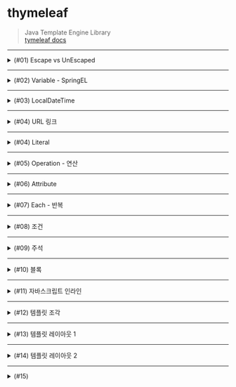 # thymeleaf
> Java Template Engine Library <br>
> [tymeleaf docs](https://www.thymeleaf.org/doc/tutorials/3.0/usingthymeleaf.html#introducing-thymeleaf)
***
<details>
<summary>(#01) Escape vs UnEscaped</summary>
<div markdown="1">

## (#01) Escape vs UnEscaped
HTML 문서는 ``<``, ``>`` 같은 특수문자를 기반으로 정의된다.
따라서 뷰 템플릿으로 HTML 화면을 생성할 때는 출력하는 데이터에 이러한 특수 문자가 있는 것을 주의해서 사용해야 한다.

* 변경 전 : Hello Spring!

```java
model.addAttribute("data", "Hello Spring!");
```

* 변경 후 : Hello ``<b>``Spring!``</b>``

```java
model.addAttribute("data", "<b>Hello Spring!</b>");
```

Escape 문법 때문에 ``<b>`` 태그가 적용되지 않는 모습이다. 따라서 타임리프에서 ``<b>`` 태그를
적용시키려면 아래의 2가지 기능을 사용해야 한다.

* ``th:text`` -> ``th:utext``
* ``[[${data}]]`` -> ``[(${data)]``

### 적용
```html
<!DOCTYPE html>
<html lang="en">
<head>
    <meta charset="UTF-8">
    <title>Title</title>
</head>
<body>
<ul>
    <li>th:text = <span th:text = "${data}"></span></li>
    <li>th:text = <span th:utext = "${data}"></span></li>
</ul>

<h1><span th:inline="none">[[...]] vs [(...)]</span></h1>
<ul>
    <li><span th:inline = "none"></span>[[${data}]]</li>
    <li><span th:inline = "none"></span>[(${data})]</li>
</ul>
</body>
</html>
```
### 결과
![](img/UnEscaped.png)
***

</div>
</details>

***

<details>
<summary>(#02) Variable - SpringEL</summary>
<div markdown="1">

## (#02) Variable - SpringEL
타임리프에서 변수를 사용할 때는 ``변수 표현식``을 사용한다.
> 변수 표현식 : ``${...}``

그리고 이 변수 표현식에는 ``스프링 EL``이라는 스프링이 제공하는 표현식을 사용할 수 있다.

### Controller에 User 객체 생성
```java
@GetMapping("/variable")
    public String variable(Model model){
        User userA = new User("userA", 10);
        User userB = new User("userB", 20);

        List<User> arr = new ArrayList<>();
        arr.add(userA);
        arr.add(userB);

        Map<String, User> map = new HashMap<>();
        map.put("userA", userA);
        map.put("userB", userB);

        model.addAttribute("user", userA);
        model.addAttribute("users", arr);
        model.addAttribute("userMap", map);

        return "basic/variable";
    }

    @Data
    static class User {
        private String username;
        private int age;

        public User(String username, int age) {
            this.username = username;
            this.age = age;
        }
    }
```

### variable.html
```html
<!DOCTYPE html>
<html lang="en">
<head>
    <meta charset="UTF-8">
    <title>Variable</title>
</head>
<body>
<h1>SpringEL 표현식</h1>

<h2>Object</h2>
<ul>
    <li>${user.username} : <span th:text = "${user.username}"></span></li>
    <li>${user['username'} : <span th:text = "${user['username']}"></span></li>
    <li>${user.getUsername()} : <span th:text = "${user.getUsername()}"></span></li>
</ul>

<h2>List</h2>
<ul>
    <li>${users[0].username} : <span th:text="${users[0].username}"></span></li>
    <li>${users[0]['username']} : <span th:text="${users[0]['username']}"></span></li>
    <li>${users[0].getUsername()} : <span th:text="${users[0].getUsername()}"></span></li>
<br>
    <li>${users[1].username} : <span th:text="${users[1].username}"></span></li>
    <li>${users[1]['username']} : <span th:text="${users[1]['username']}"></span></li>
    <li>${users[1].getUsername()} : <span th:text="${users[1].getUsername()}"></span></li>
</ul>

<h2>Map</h2>
<ul>
    <li>${userMap['userA'].username} : <span th:text = "${userMap['userA'].username}"></span></li>
    <li>${userMap['userA']['username']} : <span th:text = "${userMap['userA']['username']}"></span></li>
    <li>${userMap['userA'].getUsername()} : <span th:text = "${userMap['userA'].getUsername()}"></span></li>

    <br>

    <li>${userMap['userB'].username} : <span th:text = "${userMap['userB'].username}"></span></li>
    <li>${userMap['userB']['username']} : <span th:text = "${userMap['userB']['username']}"></span></li>
    <li>${userMap['userB'].getUsername()} : <span th:text = "${userMap['userB'].getUsername()}"></span></li>

</ul>

<h2> 지역 변수 - (th:with)</h2>
<div th:with="first=${users[0]}">
    <p>첫 번째 사람의 이름 : <span th:text = "${first.username}"></span></p>
    <p>첫 번째 사람의 나이 : <span th:text = "${first.age}"></span>세</p>
</div>

</body>
</html>
```
* `list`는 ``index``( [0], [1] .. )에 접근하여 변수를 사용할 수 있다.
* `map`은 `key`와 `value`로 이루어져 있기 때문에 `key`로 접근해야 한다.
* `username`, `['username']`, `getUsername()`은 모두 같다.
* `지역 변수`는 **선언한 태그 내에서만** 사용 가능하다.

### 결과
![](img/Variable.png)

</div>
</details>

***

<details>
<summary>(#03) LocalDateTime</summary>
<div markdown="1">

## (#03) LocalDateTime
### BasicController에 date 메서드 추가
```java
    @GetMapping("/date")
    public String date(Model model){
        model.addAttribute("localDateTime", LocalDateTime.now());
        return "basic/date";
    }
```

### date.html
```html
<!DOCTYPE html>
<html xmlns:th="http://www.thymeleaf.org">
<head>
  <meta charset="UTF-8">
  <title>Title</title>
</head>
<body>
<h1>LocalDateTime</h1>
<ul>
  <li>default = <span th:text="${localDateTime}"></span></li>
  <li><b>포맷팅</b> : yyyy-MM-dd HH:mm:ss = <span th:text="${#temporals.format(localDateTime, 'yyyy-MM-dd HH:mm:ss')}"></span></li>

</ul>
<h1>LocalDateTime - Utils</h1>

<ul>
  <li>${#temporals.day(localDateTime)} = <span th:text="${#temporals.day(localDateTime)}"></span></li>
  <li>${#temporals.month(localDateTime)} = <span th:text="${#temporals.month(localDateTime)}"></span></li>
  <li>${#temporals.monthName(localDateTime)} = <span th:text="${#temporals.monthName(localDateTime)}"></span></li>
  <li>${#temporals.monthNameShort(localDateTime)} = <span th:text="${#temporals.monthNameShort(localDateTime)}"></span></li>
  <li>${#temporals.year(localDateTime)} = <span th:text="${#temporals.year(localDateTime)}"></span></li>
  <li>${#temporals.dayOfWeek(localDateTime)} = <span th:text="${#temporals.dayOfWeek(localDateTime)}"></span></li>
  <li>${#temporals.dayOfWeekName(localDateTime)} = <span th:text="${#temporals.dayOfWeekName(localDateTime)}"></span></li>
  <li>${#temporals.dayOfWeekNameShort(localDateTime)} = <span th:text="${#temporals.dayOfWeekNameShort(localDateTime)}"></span></li>
  <li>${#temporals.hour(localDateTime)} = <span th:text="${#temporals.hour(localDateTime)}"></span></li>
  <li>${#temporals.minute(localDateTime)} = <span th:text="${#temporals.minute(localDateTime)}"></span></li>
  <li>${#temporals.second(localDateTime)} = <span th:text="${#temporals.second(localDateTime)}"></span></li>
  <li>${#temporals.nanosecond(localDateTime)} = <span th:text="${#temporals.nanosecond(localDateTime)}"></span></li>
</ul>
</body>
</html>
```
날짜를 `formating` 할 수 있는 `#temporals.format()`을 자주 사용함

### 결과
![](img/LocalDateTime.png)
</div>
</details>

***

<details>
<summary>(#04) URL 링크</summary>
<div markdown="1">

타임리프에서 URL을 생성할 때는 `@{...}` 문법을 사용하면 된다.

## BasicController에 link 메서드 추가
```java
    @GetMapping("/link")
    public String link(Model model){
        model.addAttribute("param1", "data1");
        model.addAttribute("param2", "data2");
        return "basic/link";
    }
```

## link.html
```html
<!DOCTYPE html>
<html lang="en">
<head>
    <meta charset="UTF-8">
    <title>URL Link</title>
</head>
<body>
<ul>
<li><a th:href="@{/hello}">basic url</a></li>
<li><a th:href="@{/hello(param=${param1}, param2=${param2})}">query param</a></li>
<li><a th:href="@{/hello/{param1}/{param2}(param1=${param1}, param2=${param2})}">path variable</a></li>
<li><a th:href="@{/hello/{param1}(param1=${param1}, param2=${param2})}"> query param + path variable </a></li>
</ul>
</body>
</html>
```

***

#### 단순한 URL
> `@{/hello}` : `/hello`
***
#### 쿼리 파라미터
> `@{/hello(param1=${param1}, param2=${param2})}` : `/hello?param1=data1&param2=data2`

`()` 에 있는 부분은 쿼리 파라미터로 처리된다.
***
#### 경로 변수
> `@{/hello/{param1}/{param2}(param1=${param1}, param2=${param2})}` : `/hello/data1/data2`
***
* 상대경로, 절대경로, 프로토콜 기준을 표현할 수 도 있다.

* `/hello` : 절대경로
* `hello` : 상대경로
</div>
</details>

***

<details>
<summary>(#04) Literal</summary>
<div markdown="1">

`리터럴`은 소스 코드상에 `고정된 값`을 말하는 용어이다.
예를 들어서 다음 코드에서 "Hello" 는 문자 리터럴, 10 , 20 는 숫자 리터럴이다.
```java
String a = "Hello";
int a = 10 * 20;
```

타임리프에서 문자 리터럴은 항상 `' (작은 따옴표)`로 감싸야 한다.
```html
<span th:text="'hello'">
```

### BasicController에 literal 메서드 추가
```java
@GetMapping("/literal")
    public String literal(Model model){
        model.addAttribute("data", "Spring!");
        return "basic/literal";
    }
```

### literal.html
```html
<!DOCTYPE html>
<html lang="en">
<head>
    <meta charset="UTF-8">
    <title>Literal</title>
</head>
<body>
<ul>
    <li>'hello' + ' world!' = <span th:text = "'hello' + ' world!'"></span></li>
    <li>'hello world!' = <span th:text="'hello world!'"></span></li>
    <li>'hello ' + ${data} = <span th:text="'hello ' + ${data}"></span></li>
    <li>리터럴 대체 |hello ${data}| = <span th:text="|hello ${data}|"></span></li>
</ul>
</body>
</html>
```

### 결과
![](img/Literal.png)
</div>
</details>

***

<details>
<summary>(#05) Operation - 연산</summary>
<div markdown="1">

타임리프 연산은 자바와 크게 다르지 않다. 
HTML 안에서 사용하기 때문에 HTML 엔티티를 사용하는 부분만 주의하자.

## BasicController 추가
```java
    @GetMapping("/operation")
    public String operation(Model model){
        model.addAttribute("nullData", null);
        model.addAttribute("data", "타임리프 제대로 배우기");
        return "basic/operation";
    }
```

## operation.html
```html
<!DOCTYPE html>
<html lang="en">
<head>
    <meta charset="UTF-8">
    <title>Operation</title>
</head>
<body>

<ul>
  <li>산술 연산
    <ul>
      <li>10 + 2 = <span th:text="10 + 2"></span></li>
      <li>10 % 2 == 0 = <span th:text="10 % 2 == 0"></span></li>
    </ul>
  </li>
    <li> 비교 연산
        <ul>
            <li>1 > 10 = <span th:text="1 &gt; 10"></span></li>
            <li>1 gt 10 = <span th:text="1 gt 10"></span></li>
            <li>1 >= 10 = <span th:text="1 >= 10"></span></li>
            <li>1 ge 10 = <span th:text="1 ge 10"></span></li>
            <li>1 == 10 = <span th:text="1 == 10"></span></li>
            <li>1 != 10 = <span th:text="1 != 10"></span></li>
        </ul>
    </li>
    <li>조건식
        <ul>
            <li>(10 % 2 == 0) ? '짝수' : '홀수' = <span th:text="(10 % 2 == 0) ? '짝수' : '홀수'"></span></li>
        </ul>
    </li>
    <li>Elvis 연산자
        <ul>
            <li>${data} ? : '데이터가 없습니다.' = <span th:text="${data} ?: '데이터가 없습니다.'"></span></li>
            <li>${nullData} ? : '데이터가 없습니다.' = <span th:text="${nullData} ?: '데이터가 없습니다.'"></span></li>
        </ul>
    </li>
    <li>No Operation
        <ul>
            <li>${data} ?: _ = <span th:text="${data} ?: _">데이터가 없습니다.</span></li>
            <li>${nullData} ?: _ = <span th:text="${nullData} ?: _">데이터가 없습니다.</span></li>
        </ul>
    </li>
</ul>
</body>
</html>
```

## 결과
![](img/operation.png)
</div>
</details>

***

<details>
<summary>(#06) Attribute </summary>
<div markdown="1">

타임리프는 주로 HTML 태그에 `th:*` 속성을 지정하는 방식으로 동작한다. `th:*` 로 속성을 적용하면 기존
속성을 대체한다. 기존 속성이 없으면 새로 만든다.

## BasicController 추가
```java
    @GetMapping("/attribute")
    public String attribute() {
        return "basic/attribute";
    }
```

## attribute.html
```html
<!DOCTYPE html>
<html lang="en">
<head>
    <meta charset="UTF-8">
    <title>Attribute</title>
</head>
<body>

<h1>속성 설정</h1>
<input type="text" name="mock" th:name="userA"/>

<h1>속성 추가</h1>
- th:attrappend : <input type="text" class="text" th:attrappend="class =' large'"/><br>
- th:attrprepend : <input type="text" class="text" th:attrprepend="class ='large '"/><br>
- th:classappend : <input type="text" class="text" th:classappend="large"/><br>

<h1>checked 처리</h1>
- checked o <input type="checkbox" name="active" th:checked="true" /><br>
- checked x <input type="checkbox" name="active" th:checked="false" /><br>
- checked = false <input type="checkbox" name="active" th:checked="true" /><br>
</body>
</html>
```
***

속성 설정
th:* 속성을 지정하면 타임리프는 기존 속성을 th:* 로 지정한 속성으로 대체한다. 기존 속성이 없다면 새로 만든다.

```html
<input type="text" name="mock" th:name="userA" />
```

타임리프 렌더링 후 
```html
<input type="text" name="userA" />
```

***

#### 속성 추가
* `th:attrappend` : 속성 값의 `뒤에` 값을 추가한다. 
* `th:attrprepend` : 속성 값의 `앞에` 값을 추가한다. 
* `th:classappend` : `class` 속성에 자연스럽게 추가한다.

***

#### checked 처리
`HTML`에서는 `checked` 속성이 있기 때문에 `checked` 처리가 되어버린다.
```html
<input type="checkbox" name="active" checked="false" />
```
이 경우에도
`HTML`에서 `checked` 속성은 `checked` 속성의 값과 상관없이 
`checked` 라는 속성만 있어도 체크가 된다. 
이런 부분이 `true` , `false` 값을 주로 사용하는 개발자 입장에서는 불편하다.

타임리프의 `th:checked` 는 값이 `false` 인 경우 `checked` 
속성 자체를 `제거`한다. 

```html
<input type="checkbox" name="active" th:checked="false" />
```

타임리프 렌더링 후
```html
<input type="checkbox" name="active" />
```

## 결과
![](img/attribute.png)
</div>
</details>

***

<details>
<summary>(#07) Each - 반복</summary>
<div markdown="1">

타임리프에서 반복은 `th:each` 를 사용한다. 
추가로 반복에서 사용할 수 있는 여러 상태 값을 지원한다.

## BasicController 추가
```java
   @GetMapping("/each")
  public String each(Model model) {
      addUsers(model);
      return "basic/each";
  }
  private void addUsers(Model model) {
      List<User> list = new ArrayList<>();
      list.add(new User("userA", 10));
      list.add(new User("userB", 20));
      list.add(new User("userC", 30));
      model.addAttribute("users", list);
  }
```

## each.html
```html
<!DOCTYPE html>
<html xmlns:th="http://www.thymeleaf.org">
<head>
    <meta charset="UTF-8">
    <title>Each</title>
</head>
<body>

<span th:each="user : ${users}">
    <span th:text="${user.username}"></span>
    <span th:text="${user.age}"></span>
    <br>
</span>

<h1>기본 테이블</h1>

<table border="1">
    <tr>
        <th>username</th>
        <th>age</th>
    </tr>
    <tr th:each="user : ${users}">
        <td th:text="${user.username}">username</td>
        <td th:text="${user.age}">0</td>
    </tr>
</table>

<h1>반복 상태 유지</h1>
<table border="1">
    <tr>
        <th>count</th>
        <th>username</th>
        <th>age</th>
        <th>etc</th>
    </tr>
    <tr th:each="user, userStat : ${users}">
        <td th:text="${userStat.count}">username</td>
        <td th:text="${user.username}">username</td>
        <td th:text="${user.age}">0</td>
        <td>
            index = <span th:text="${userStat.index}"></span>
            count = <span th:text="${userStat.count}"></span>
            size = <span th:text="${userStat.size}"></span>
            even? = <span th:text="${userStat.even}"></span>
            odd? = <span th:text="${userStat.odd}"></span>
            first? = <span th:text="${userStat.first}"></span>
            last? = <span th:text="${userStat.last}"></span>
            current = <span th:text="${userStat.current}"></span>
        </td>
    </tr>
</table>
</body>
</html>
```

반복 기능
```html
<tr th:each="user : ${users}">
```

반복시 오른쪽 컬렉션`${users}`의 값을 하나씩 꺼내서 왼쪽 변수
`user`에 담아서 태그를 반복 실행한다.

`th:each` 는 `List` 뿐만 아니라 `배열`,
`java.util.Iterable`, j`ava.util.Enumeration` 을 구현한 모든
객체를 반복에 사용할 수 있다. `Map` 도 사용할 수 있는데 이 경우 변수에 담기는 값은 `Map.Entry`다.


반복 상태 유지
```html
<tr th:each="user, userStat : ${users}">
```
반복의 `두번째 파라미터`를 설정해서 반복의 상태를 확인 할 수 있다.
`두번째 파라미터`는 `생략 가능`한데, 
생략하면 지정한 `변수명(user)` + `Stat`이 된다. 
여기서는 `user` + `Stat` = `userStat` 이므로 `생략` 가능하다.</div>

## 결과
![](img/each.png)
</div>
</details>

***

<details>
<summary>(#08) 조건</summary>
<div markdown="1">

타임리프의 조건식
`if`, `unless`(if의 반대)

## BasicController 추가
```java
    @GetMapping("/condition")
    public String condition(Model model){
        addusers(model);
        return "basic/condition";
    }
```

***

## condition.html
```html
<!DOCTYPE html>
<html lang="en">
<head>
    <meta charset="UTF-8">
    <title>Condition</title>
</head>
<body>
<h1>if, unless</h1>
<table border="1">
    <tr>
        <th>count</th>
        <th>username</th>
        <th>age</th>
    </tr>
    <tr th:each="user, userStat : ${users}">
        <td th:text="${userStat.count}">1</td>
        <td th:text="${user.username}">username</td>
        <td>
            <span th:text="${user.age}">0</span>
            <span th:text="'미성년자'" th:if="${user.age lt 20}"></span>
            <span th:text="'미성년자'" th:unless="${user.age ge 20}"></span>
        </td> </tr>
</table>


<h1>switch</h1>
<table border="1">
    <tr>
        <th>count</th>
        <th>username</th>
        <th>age</th>
    </tr>
    <tr th:each="user, userStat : ${users}">
        <td th:text="${userStat.count}">1</td>
        <td th:text="${user.username}">username</td>
        <td th:switch="${user.age}">
            <span th:case="10">10살</span> <span th:case="20">20살</span> <span th:case="*">기타</span>
        </td> </tr>
</table>

</body>
</html>
```

### `if`, `unless`
타임리프는 해당 조건이 맞지 않으면 태그 자체를 렌더링하지 않는다.
만약 다음 조건이 `false` 인 경우` <span>...<span>` 부분 자체가 렌더링 되지 않고 사라진다. <span th:text="'미성년자'" th:if="${user.age lt 20}"></span>

### `switch`
* `*`은 만족하는 조건이 없을 때 사용하는 디폴트이다.
</div>
</details>

***

<details>
<summary>(#09) 주석</summary>
<div markdown="1">

## BasicController 추가
```java
    @GetMapping("/comments")
    public String comments(Model model){
        model.addAttribute("data", "Spring!");
        return "basic/comments";
    }
```

***

## condition.html
```html
<!DOCTYPE html>
<html lang="en">
<head>
    <meta charset="UTF-8">
    <title>Comments</title>
</head>
<body>

<h1>예시</h1>
<span th:text="${data}">html data</span>
<h1>1. 표준 HTML 주석</h1>
<!-- <span th:text="${data}">html data</span> -->

<h1>2. 타임리프 파서 주석</h1> <!--/* [[${data}]] */-->
<!--/*-->

<span th:text="${data}">html data</span>
<!--*/-->

<h1>3. 타임리프 프로토타입 주석</h1>
<!--/*/ <span th:text="${data}">html data</span> /*/-->

</body>
</html>
```
### 1. 표준 HTML 주석
   자바스크립트의 표준 HTML 주석은 타임리프가 렌더링 하지 않고, 그대로 남겨둔다.
### 2. 타임리프 파서 주석
   타임리프 파서 주석은 타임리프의 진짜 주석이다. 렌더링에서 주석 부분을 제거한다.

### 3. 타임리프 프로토타입 주석
   타임리프 프로토타입은 약간 특이한데, HTML 주석에 약간의 구문을 더했다.
   HTML 파일을 웹 브라우저에서 그대로 열어보면 HTML 주석이기 때문에 이 부분이 웹 브라우저가 렌더링하지 않는다.
   타임리프 렌더링을 거치면 이 부분이 정상 렌더링 된다.
</div>
</details>

***

<details>
<summary>(#10) 블록</summary>
<div markdown="1">

`th:block` 은 `HTML 태그`가 아닌 타임리프의 유일한 `자체 태그`다.

***

## BasicController 추가
```java
@GetMapping("/block")
  public String block(Model model) {
      addUsers(model);
      return "basic/block";
  }
```

***
## block.html
```html
<!DOCTYPE html>
<html lang="en">
<head>
    <meta charset="UTF-8">
    <title>Block</title>
</head>
<body>

<th:block th:each="user : ${users}">
    <div>
        사용자 이름 : <span th:text="${user.username}"></span><br>
        사용자 나이 : <span th:text="${user.age}"></span>
    </div>
    <div>
        요약 : <span th:text="${user.username} + ' / ' + ${user.age}"></span>
    </div>
    <br>
</th:block>
</body>
</html>
```

***

타임리프의 특성상 `HTML` 태그안에 속성으로 기능을 정의해서 사용하는데, 
위 예처럼 이렇게 사용하기 애매한 경우에 사용하면 된다. 
`th:block` 은 `렌더링시 제거`된다.

***

## 결과
![](img/block.png)
</div>
</details>

***

<details>
<summary>(#11) 자바스크립트 인라인</summary>
<div markdown="1">

타임리프는 자바스크립트에서 타임리프를 편리하게 사용할 수 있는 `자바스크립트 인라인` 기능을 제공한다. 
`자바스크립트 인라인` 기능은 다음과 같이 적용하면 된다.

```html
<script th:inline="javascript">
```

***
## BasicController 추가
```java
@GetMapping("/javascript")
  public String javascript(Model model) {
      model.addAttribute("user", new User("userA", 10));
      addUsers(model);
      return "basic/javascript";
}
```
***

## javascript.html
```html
<!DOCTYPE html>
<html lang="en">
<head>
   <meta charset="UTF-8">
   <title>Javascript</title>
</head>
<body>
<!-- 자바스크립트 인라인 사용 전 -->
<script>
   var username = [[${user.username}]];
   var age = [[${user.age}]];

   //자바스크립트 내추럴 템플릿
   var username2 = /*[[${user.username}]]*/ "test username";

   //객체
   var user = [[${user}]];
</script>

<!-- 자바스크립트 인라인 사용 후-->
<script th:inline="javascript">
   var username = [[${user.username}]]
   var age = [[${user.age}]]

   // javascript natural template
   var username2 = "test username";

   // 객체
   var user = [[${user}]];
</script>
</body>
</html>
```

***

### 텍스트 렌더링
```javascript
var username = [[${user.username}]];
```
#### 인라인 사용 전 
```javascript
var username = userA;
```

#### 인라인 사용 후 
```javascript
var username = "userA";
```
***

인라인 사용 전 렌더링 결과를 보면 `userA` 라는 변수 이름이 그대로 남아있다.

타임리프 입장에서는 정확하게 렌더링 한 것이지만 아마 개발자가 기대한 것은 다음과 같은 `userA`라는 `문자`일 것이다.

결과적으로 `userA`가 변수명으로 사용되어서 자바스크립트 `오류`가 발생한다. 
다음으로 나오는 숫자 `age`의 경우에는 `"` 가 필요 없기 때문에 정상 렌더링 된다.

인라인 사용 후 렌더링 결과를 보면 문자타입인 경우 `"`를 포함해준다.

추가로 자바스크립트에서 문제가 될 수 있는 문자가 포함되어 있으면 `escape` 처리도 해준다. 
`예) " \"`

***

### Javascript natural template
타임리프는 HTML 파일을 직접 열어도 동작하는 `내추럴 템플릿` 기능을 제공한다.

`자바스크립트 인라인 기능`을 사용하면 `주석`을 활용해서 이 기능을 사용할 수 있다.

```javascript
var username2 = /*[[${user.username}]]*/ "test username"; 
```

#### 인라인 사용 전 
```javascript
var username2 = /*userA*/ "test username"; 
```

#### 인라인 사용 후 
```javascript
var username2 = "userA";
```
`인라인 사용 전` 결과를 보면 정말 순수하게 `그대로 해석`을 해버렸다.

따라서 `내추럴 템플릿` 기능이 동작하지 않고, 심지어 `렌더링 내용`이 `주석처리` 되어 버린다.

***

### 객체
타임리프의 자바스크립트 인라인 기능을 사용하면 객체를 `JSON`으로 자동으로 변환해준다.

* `var user = [[${user}]];`
  * 인라인 사용 전 : `var user = BasicController.User(username=userA, age=10);`;
  * 인라인 사용 후 : `var user = {"username":"userA","age":10};`
* 인라인 사용 전은 `객체`의 `toString()`이 `호출된 값`이다.
* 인라인 사용 후는 `객체`를 `JSON`으로 `변환`해준다.

***

</div>
</details>

***

<details>
<summary>(#12) 템플릿 조각 </summary>
<div markdown="1">

웹 페이지를 개발할 때는 `공통 영역`이 많이 있다. 
예를 들어서 `상단 영역`이나 `하단 영역`, 
`좌측 카테고리` 등등 여러 페이지에서 함께 사용하는 영역들이 있다. 

이런 부분을 코드를 `복사`해서 사용한다면 변경시 여러 페이지를 다 `수정`해야 하므로 
상당히 `비효율적`이다. 
타임리프는 이런 문제를 해결하기 위해 `템플릿 조각`과 `레이아웃 기능`을 지원한다.

***

## TemplateController 추가
```java
package Template.thymleaf.basic;

import org.springframework.stereotype.Controller;
import org.springframework.web.bind.annotation.GetMapping;
import org.springframework.web.bind.annotation.RequestMapping;

@Controller
@RequestMapping("/template")
public class TemplateController {

    @GetMapping("/fragment")
    public String template() {
        return "template/fragment/fragmentMain";
    }
}
```

***

## footer.html
```html
<!DOCTYPE html>
<html lang="en">
<head>
    <meta charset="UTF-8">
    <title>Footer</title>
</head>
<body>
<footer th:fragment="copy">
    푸터 자리 입니다.
</footer>

<footer th:fragment="copyParam (param1, param2)">
    <p>파라미터 자리 입니다.</p>
    <p th:text="${param1}"></p>
    <p th:text="${param2}"></p>
</footer>
</body>
</html>
```
***

## fragmentMain.html

```html
<!DOCTYPE html>
<html lang="en">
<head>
    <meta charset="UTF-8">
    <title>FragmentMain</title>
</head>
<body>
<h1>부분 포함</h1>
<h2>부분 포함 insert</h2>
<div th:insert="~{template/fragment/footer :: copy}"></div>

<h2>부분 포함 replace</h2>
<div th:replace="~{template/fragment/footer :: copy}"></div>

<h2>부분 포함 단순 표현식</h2>
<div th:replace="template/fragment/footer :: copy"></div>

<h1>파라미터 사용</h1>
<div th:replace="~{template/fragment/footer :: copyParam ('데이터1', '데이터 2')}"></div>
</body>
</html>
```

***

`template/fragment/footer :: copy` : `template/fragment/footer.html` 
템플릿에 있는 `th:fragment="copy"` 라는 부분을 `템플릿 조각`으로 가져와서 사용한다는 의미이다.

***

### 부분 포함 insert
```html
<div th:insert="~{template/fragment/footer :: copy}"></div>
```
`th:insert` 를 사용하면 `현재 태그(div)` 내부에 `추가`한다.

***

### 부분 포함 replace
```html
<div th:replace="~{template/fragment/footer :: copy}"></div>
```
`th:replace` 를 사용하면 `현재 태그(div)`를 `대체`한다.

***

### 부분 포함 단순 표현식
```html
<div th:replace="template/fragment/footer :: copy"></div>
```
`~{...}` 를 사용하는 것이 `원칙`이지만 `템플릿 조각`을 사용하는 
`코드가 단순하면` 이 부분을 `생략`할 수 있다.

***

### 파라미터 사용
다음과 같이 `파라미터를 전달`해서 `동적`으로 조각을 `렌더링` 할 수도 있다.

```html
 <div th:replace="~{template/fragment/footer :: copyParam ('데이터1', '데이터2')}"></div>
```
</div>
</details>

***

<details>
<summary>(#13) 템플릿 레이아웃 1 </summary>
<div markdown="1">

이전에는 `일부 코드 조각`을 가지고와서 사용했다면, 
이번에는 개념을 더 확장해서 `코드 조각`을 `레이아웃`에 넘겨서 
사용하는 방법에 대해서 알아보자.

예를 들어서 `<head>` 에 `공통`으로 사용하는 `css`, 
`javascript` 같은 정보들이 있는데, 
이러한 `공통 정보`들을 한 곳에 모아두고, 공통으로 사용하지만, 
각 페이지마다 필요한 정보를 더 추가해서 사용하고 싶다면 
다음과 같이 사용하면 된다.

## TemplateController 추가
```java
    @GetMapping("/layout")
    public String layout() {
        return "template/layout/layoutMain";
    }
```

***

## base.html
```html
<html xmlns:th="http://www.thymeleaf.org">
<head th:fragment="common_header(title,links)"><title th:replace="${title}">레이아웃 타이틀</title>
    <!-- 공통 -->
    <link rel="stylesheet" type="text/css" media="all" th:href="@{/css/
  awesomeapp.css}">
    <link rel="shortcut icon" th:href="@{/images/favicon.ico}">
    <script type="text/javascript" th:src="@{/sh/scripts/codebase.js}">
    </script>
    <!-- 추가 -->
    <th:block th:replace="${links}"/>
</html>
```
***

## layoutMain.html
```html
<!DOCTYPE html>
<html xmlns:th="http://www.thymeleaf.org">
<head th:replace="template/layout/base :: common_header(~{::title},~{::link})">
    <title>메인 타이틀</title>
    <link rel="stylesheet" th:href="@{/css/bootstrap.min.css}">
    <link rel="stylesheet" th:href="@{/themes/smoothness/jquery-ui.css}">
</head>
<body> 메인 컨텐츠</body>
</html>
```

***

* `common_header(~{::title},~{::link})` 이 부분이 `핵심`
  * `::title`은 현재 페이지의 `title 태그`들을 `전달`한다.
  * `::link` 는 현재 페이지의 `link 태그`들을 `전달`한다.

이 방식은 사실 앞서 배운 `코드 조각`을 조금 더 `적극적`으로 사용하는 방식이다.

쉽게 이야기해서 `레이아웃 개념`을 두고,
그 레이아웃에 필요한 `코드 조각`을 `전달`해서 완성하는 것으로 이해하면 된다.
</div>
</details>

***

<details>
<summary>(#14) 템플릿 레이아웃 2</summary>
<div markdown="1">

## TemplateController 추가
```java
    @GetMapping("/layoutExtend")
    public String layoutExtend() {
        return "template/layoutExtend/layoutExtendMain";
    }
```

***

## layoutFile
```html
<html th:fragment="layout (title, content)" xmlns:th="http://
  www.thymeleaf.org">
<head>
    <title th:replace="${title}">레이아웃 타이틀</title></head>
<body>
<h1>레이아웃 H1</h1>
<div th:replace="${content}">
    <p>레이아웃 컨텐츠</p></div>
<footer> 레이아웃 푸터
</footer>
</body>
</html>
```

***

## layoutExtendMain
```html
<!DOCTYPE html>
<html th:replace="~{template/layoutExtend/layoutFile :: layout(~{::title},
  ~{::section})}"
      xmlns:th="http://www.thymeleaf.org">
<head>
    <title>메인 페이지 타이틀</title></head>
<body>
<section>
    <p>메인 페이지 컨텐츠</p>
    <div>메인 페이지 포함 내용</div>
</section>
</body>
</html>
```

***

`layoutFile.html` 을 보면 `기본 레이아웃`을 가지고 있는데, 
`<html>`에 `th:fragment` 속성이 정의되어 있다.

이 레이아웃 파일을 `기본`으로 하고 
여기에 필요한 내용을 `전달`해서 `부분부분` `변경`하는 것으로 이해하면 된다.

`layoutExtendMain.html` 는 `현재 페이지`인데, 
`<html>` 자체를 `th:replace` 를 사용해서 `변경`하는 것을 확인할 수 있다.

결국 `layoutFile.html` 에 필요한 내용을 전달하면서 
`<html>` 자체를 `layoutFile.html`로 변경한다.
</div>
</details>

***

<details>
<summary>(#15) </summary>
<div markdown="1">

</div>
</details>